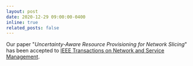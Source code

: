 ```yaml
---
layout: post
date: 2020-12-29 09:00:00-0400
inline: true
related_posts: false
---
```


Our paper "*Uncertainty-Aware Resource Provisioning for Network Slicing*" has been accepted to [IEEE Transactions on Network and Service Management](https://ieeexplore.ieee.org/document/9351563").
